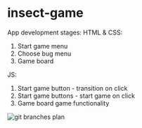 # insect-game

App development stages:
HTML & CSS:
1. Start game menu
2. Choose bug menu
3. Game board

JS:
1. Start game button - transition on click
2. Start game buttons - start game on click
3. Game board game functionality

![git branches plan](https://user-images.githubusercontent.com/87656238/144266844-20d9d7b3-9510-42ad-802c-84a7ff719d10.png)
